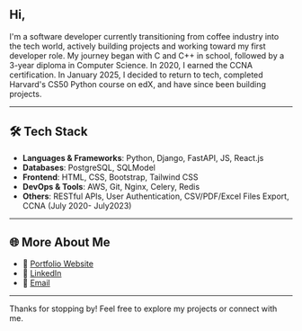 ## Hi,

I'm a software developer currently transitioning from coffee industry into the tech world, actively building projects and working toward my first developer role. My journey began with C and C++ in school, followed by a 3-year diploma in Computer Science. In 2020, I earned the CCNA certification. In January 2025, I decided to return to tech, completed Harvard's CS50 Python course on edX, and have since been building projects.

---

## 🛠️ Tech Stack

- **Languages & Frameworks**: Python, Django, FastAPI, JS, React.js
- **Databases**: PostgreSQL, SQLModel
- **Frontend**: HTML, CSS, Bootstrap, Tailwind CSS
- **DevOps & Tools**: AWS, Git, Nginx, Celery, Redis
- **Others**: RESTful APIs, User Authentication, CSV/PDF/Excel Files Export, CCNA (July 2020- July2023)

---

## 🌐 More About Me

- 🔗 [Portfolio Website](https://gurdeepkumar.com)
- 💼 [LinkedIn](https://www.linkedin.com/in/gurdeep-kumar/)
- 📧 [Email](mailto:mgrdxb@hotmail.com)

---

Thanks for stopping by! Feel free to explore my projects or connect with me.
